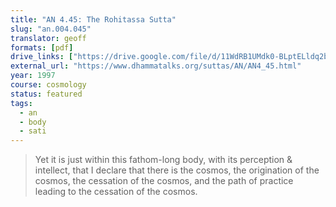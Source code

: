 ```yaml
---
title: "AN 4.45: The Rohitassa Sutta"
slug: "an.004.045"
translator: geoff
formats: [pdf]
drive_links: ["https://drive.google.com/file/d/11WdRB1UMdk0-BLptELldq2b_UPnlmoKZ/view?usp=drivesdk"]
external_url: "https://www.dhammatalks.org/suttas/AN/AN4_45.html"
year: 1997
course: cosmology
status: featured
tags:
  - an
  - body
  - sati
---
```


> Yet it is just within this fathom-long body, with its perception & intellect, that I declare that there is the cosmos, the origination of the cosmos, the cessation of the cosmos, and the path of practice leading to the cessation of the cosmos.
